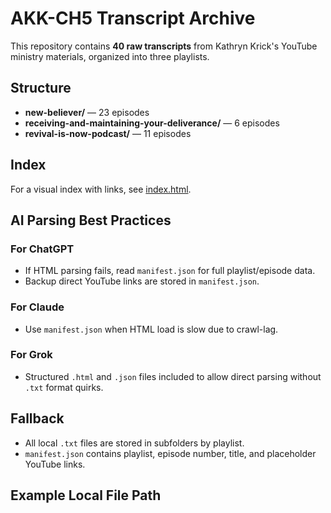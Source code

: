 # AKK-CH5 Transcript Archive

This repository contains **40 raw transcripts** from Kathryn Krick's YouTube ministry materials, organized into three playlists.

## Structure
- **new-believer/** — 23 episodes
- **receiving-and-maintaining-your-deliverance/** — 6 episodes
- **revival-is-now-podcast/** — 11 episodes

## Index
For a visual index with links, see [index.html](index.html).

## AI Parsing Best Practices
### For ChatGPT
- If HTML parsing fails, read `manifest.json` for full playlist/episode data.
- Backup direct YouTube links are stored in `manifest.json`.

### For Claude
- Use `manifest.json` when HTML load is slow due to crawl-lag.

### For Grok
- Structured `.html` and `.json` files included to allow direct parsing without `.txt` format quirks.

## Fallback
- All local `.txt` files are stored in subfolders by playlist.
- `manifest.json` contains playlist, episode number, title, and placeholder YouTube links.

## Example Local File Path
